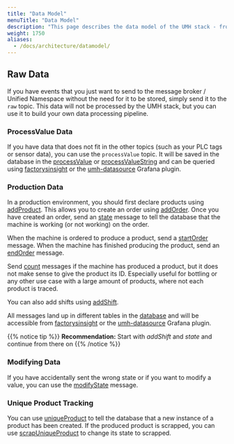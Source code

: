 ```yaml
---
title: "Data Model"
menuTitle: "Data Model"
description: "This page describes the data model of the UMH stack - from the message payloads up to database tables."
weight: 1750
aliases:
  - /docs/architecture/datamodel/
---
```


## Raw Data

If you have events that you just want to send to the message broker / Unified Namespace without the need for it to be stored, simply send it to the `raw` topic.
This data will not be processed by the UMH stack, but you can use it to build your own data processing pipeline.

### ProcessValue Data

If you have data that does not fit in the other topics (such as your PLC tags or sensor data), you can use the `processValue` topic. It will be saved in the database in the [processValue](/docs/architecture/datamodel/database/processvaluetable/) or [processValueString](/docs/architecture/datamodel/database/processvaluestringtable/) and can be queried using [factorysinsight](/docs/architecture/microservices/core/factoryinsight/) or the [umh-datasource](/docs/architecture/microservices/grafana-plugins/umh-datasource/) Grafana plugin.

### Production Data

In a production environment, you should first declare products using [addProduct](/docs/architecture/datamodel/messages/addproduct).
This allows you to create an order using [addOrder](/docs/architecture/datamodel/messages/addorder). Once you have created an order, 
send an [state](/docs/architecture/datamodel/messages/state) message to tell the database that the machine is working (or not working) on the order. 

When the machine is ordered to produce a product, send a [startOrder](/docs/architecture/datamodel/messages/startorder) message.
When the machine has finished producing the product, send an [endOrder](/docs/architecture/datamodel/messages/endorder) message.

Send [count](/docs/architecture/datamodel/messages/count) messages if the machine has produced a product, but it does not make sense to give the product its ID. Especially useful for bottling or any other use case with a large amount of products, where not each product is traced. 

You can also add shifts using [addShift](/docs/architecture/datamodel/messages/addshift).

All messages land up in different tables in the [database](/docs/architecture/datamodel/database/) and will be accessible from [factorysinsight](/docs/architecture/microservices/core/factoryinsight/) or the [umh-datasource](/docs/architecture/microservices/grafana-plugins/umh-datasource/) Grafana plugin.

{{% notice tip %}}
**Recommendation:** Start with *addShift* and *state* and continue from there on
{{% /notice %}}

### Modifying Data

If you have accidentally sent the wrong state or if you want to modify a value, you can use the [modifyState](/docs/architecture/datamodel/messages/modifystate) message.

### Unique Product Tracking

You can use [uniqueProduct](/docs/architecture/datamodel/messages/uniqueproduct) to tell the database that a new instance of a product has been created.
If the produced product is scrapped, you can use [scrapUniqueProduct](/docs/architecture/datamodel/messages/scrapuniqueproduct/) to change its state to scrapped.
